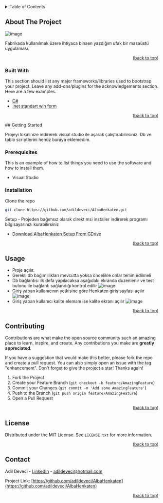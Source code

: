 <!-- TABLE OF CONTENTS -->
<details>
  <summary>Table of Contents</summary>
  <ol>
    <li>
      <a href="#about-the-project">About The Project</a>
      <ul>
        <li><a href="#built-with">Built With</a></li>
      </ul>
    </li>
    <li>
      <a href="#getting-started">Getting Started</a>
      <ul>
        <li><a href="#prerequisites">Prerequisites</a></li>
        <li><a href="#installation">Installation</a></li>
      </ul>
    </li>
    <li><a href="#usage">Usage</a></li> 
    <li><a href="#contributing">Contributing</a></li>
    <li><a href="#license">License</a></li>
    <li><a href="#contact">Contact</a></li>
  </ol>
</details>



<!-- ABOUT THE PROJECT -->
## About The Project

![image](https://user-images.githubusercontent.com/21089760/156938324-74ecc6b2-5586-4b87-a303-a470fa0a76c2.png)

Fabrikada kullanılmak üzere ihtiyaca binaen yazdığım ufak bir masaüstü uygulaması.

 <p align="right">(<a href="#top">back to top</a>)</p>

### Built With

This section should list any major frameworks/libraries used to bootstrap your project. Leave any add-ons/plugins for the acknowledgements section. Here are a few examples.

* [C#](https://docs.microsoft.com/tr-tr/dotnet/csharp/)
* [.net standart win form](https://docs.microsoft.com/tr-tr/dotnet/desktop/winforms/?view=netframeworkdesktop-4.8)  
 
 <p align="right">(<a href="#top">back to top</a>)</p>
<!-- GETTING STARTED -->
## Getting Started

Projeyi lokalinize indirerek visual studio ile aşarak çalıştırabilirsiniz. Db ve tablo scriptlerini henüz buraya eklemedim.

### Prerequisites

This is an example of how to list things you need to use the software and how to install them.
* Visual Studio

### Installation
 
Clone the repo
   ```sh
   git clone https://github.com/adildeveci/AlbaHenkaten.git
   ```
   
Setup - Projeden bağımsız olarak direkt msi installer indirerek programı bilgisayarınızı kurabilirsiniz
* [Download AlbaHenkaten Setup From GDrive](https://drive.google.com/file/d/1765iDAUDDTKBEBYVpM6zhfxz9ZocuwFo/view?usp=sharing)

<p align="right">(<a href="#top">back to top</a>)</p>

<!-- USAGE EXAMPLES -->
## Usage

* Proje açılır.
* Gerekli db bağımlılıkları mevcutta yoksa öncelikle onlar temin edilmeli
* Db bağlantısı ilk defa yapılacaksa aşağıdaki ekranda duzenlenir ve test butonu ile bağlantı sağlandığı kontrol edilir
![image](https://user-images.githubusercontent.com/21089760/156938036-0f11a4cd-de62-42fa-a40e-e319d0ae97b4.png)
* Giriş yapan kullanıcının yetkisine göre Henkaten giriş sayfası açılır
 ![image](https://user-images.githubusercontent.com/21089760/156938324-74ecc6b2-5586-4b87-a303-a470fa0a76c2.png)
* Giriş yapan kullanıcı kalite elemanı ise kalite ekranı açılır
![image](https://user-images.githubusercontent.com/21089760/156938350-14a4c6a0-6964-42c6-83ed-02bf91acf6ba.png)
 
 
 <p align="right">(<a href="#top">back to top</a>)</p>

<!-- CONTRIBUTING -->
## Contributing

Contributions are what make the open source community such an amazing place to learn, inspire, and create. Any contributions you make are **greatly appreciated**.

If you have a suggestion that would make this better, please fork the repo and create a pull request. You can also simply open an issue with the tag "enhancement".
Don't forget to give the project a star! Thanks again!

1. Fork the Project
2. Create your Feature Branch (`git checkout -b feature/AmazingFeature`)
3. Commit your Changes (`git commit -m 'Add some AmazingFeature'`)
4. Push to the Branch (`git push origin feature/AmazingFeature`)
5. Open a Pull Request

<p align="right">(<a href="#top">back to top</a>)</p>



<!-- LICENSE -->
## License

Distributed under the MIT License. See `LICENSE.txt` for more information.

<p align="right">(<a href="#top">back to top</a>)</p>



<!-- CONTACT -->
## Contact

Adil Deveci - [LinkedIn](https://www.linkedin.com/in/adildeveci/) - adildeveci@hotmail.com

Project Link: [https://github.com/adildeveci/AlbaHenkaten](https://github.com/adildeveci/AlbaHenkaten)

<p align="right">(<a href="#top">back to top</a>)</p>
